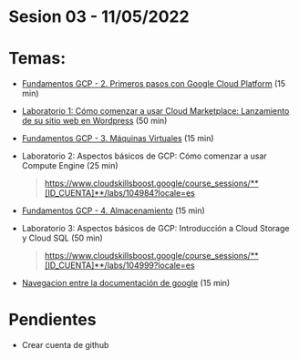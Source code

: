 # Sesion 03 - 11/05/2022

# Temas:

- [Fundamentos GCP - 2. Primeros pasos con Google Cloud Platform](https://drive.google.com/file/d/18ZCUWFGgU5fcu-er2I6kNpiY_NZv18YV/view?usp=sharing) (15 min)

- [Laboratorio 1: Cómo comenzar a usar Cloud Marketplace: Lanzamiento de su sitio web en Wordpress](https://drive.google.com/file/d/1cLzIM5nvPtVErul7znR6i-e_qgo7kW8D/view?usp=sharing) (50 min)

- [Fundamentos GCP - 3. Máquinas Virtuales](https://drive.google.com/file/d/1173iWMvUXPA40_SNPhE_2KFbAtcyhhd1/view?usp=sharing) (15 min)

- Laboratorio 2: Aspectos básicos de GCP: Cómo comenzar a usar Compute Engine (25 min)
    > https://www.cloudskillsboost.google/course_sessions/**[ID_CUENTA]**/labs/104984?locale=es

- [Fundamentos GCP - 4. Almacenamiento](https://drive.google.com/file/d/12MT0ZYl8kqpbYZlerSLEyMPbFQlXqBa4/view?usp=sharing) (15 min)

- Laboratorio 3: Aspectos básicos de GCP: Introducción a Cloud Storage y Cloud SQL (50 min)
    > https://www.cloudskillsboost.google/course_sessions/**[ID_CUENTA]**/labs/104999?locale=es

- [Navegacion entre la documentación de google](https://cloud.google.com/) (15 min)

# Pendientes

- Crear cuenta de github


